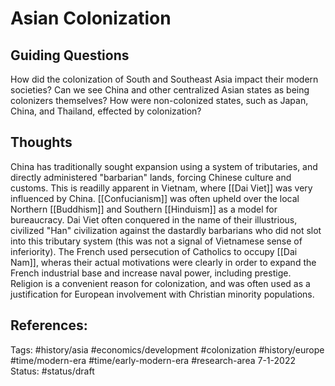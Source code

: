 # Asian Colonization
## Guiding Questions
How did the colonization of South and Southeast Asia impact their modern societies?
Can we see China and other centralized Asian states as being colonizers themselves?
How were non-colonized states, such as Japan, China, and Thailand, effected by colonization?
## Thoughts
China has traditionally sought expansion using a system of tributaries, and directly administered "barbarian" lands, forcing Chinese culture and customs.  This is readilly apparent in Vietnam, where [[Dai Viet]] was very influenced by China.  [[Confucianism]] was often upheld over the local Northern [[Buddhism]] and Southern [[Hinduism]] as a model for bureaucracy.  Dai Viet often conquered in the name of their illustrious, civilized "Han" civilization against the dastardly barbarians who did not slot into this tributary system (this was not a signal of Vietnamese sense of inferiority).
The French used persecution of Catholics to occupy [[Dai Nam]], wheras their actual motivations were clearly in order to expand the French industrial base and increase naval power, including prestige.  Religion is a convenient reason for colonization, and was often used as a justification for European involvement with Christian minority populations.
## References:
Tags: #history/asia #economics/development #colonization #history/europe #time/modern-era #time/early-modern-era #research-area
7-1-2022
Status: #status/draft